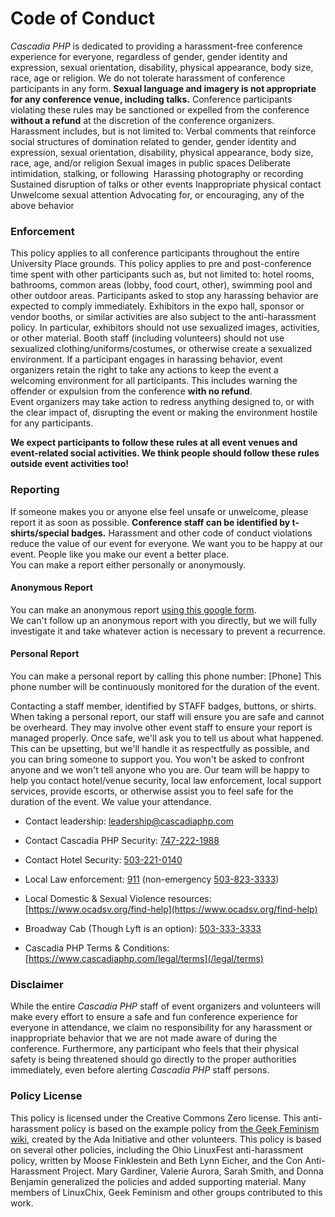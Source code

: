 # Code of Conduct

*Cascadia PHP* is dedicated to providing a harassment-free conference experience for everyone,
regardless of gender, gender identity and expression, sexual orientation, disability, physical
appearance, body size, race, age or religion. We do not tolerate harassment of conference
participants in any form. **Sexual language and imagery is not appropriate for any conference
venue, including talks.** Conference participants violating these rules may be sanctioned or
expelled from the conference **without a refund** at the discretion of the conference organizers.
Harassment includes, but is not limited to:
Verbal comments that reinforce social structures of domination related to gender, gender
identity and expression, sexual orientation, disability, physical appearance, body size, race, age,
and/or religion
Sexual images in public spaces
Deliberate intimidation, stalking, or following 
Harassing photography or recording
Sustained disruption of talks or other events
Inappropriate physical contact
Unwelcome sexual attention
Advocating for, or encouraging, any of the above behavior

### Enforcement
This policy applies to all conference participants throughout the entire University Place
grounds. This policy applies to pre and post-conference time spent with other participants such
as, but not limited to: hotel rooms, bathrooms, common areas (lobby, food court, other),
swimming pool and other outdoor areas. Participants asked to stop any harassing behavior are expected to comply immediately.
Exhibitors in the expo hall, sponsor or vendor booths, or similar activities are also subject to the
anti-harassment policy. In particular, exhibitors should not use sexualized images, activities, or
other material. Booth staff (including volunteers) should not use sexualized
clothing/uniforms/costumes, or otherwise create a sexualized environment. If a participant engages in harassing behavior, event organizers retain the right to take any
actions to keep the event a welcoming environment for all participants. This includes warning
the offender or expulsion from the conference **with no refund**.  
Event organizers may take action to redress anything designed to, or with the clear impact of,
disrupting the event or making the environment hostile for any participants.

**We expect participants to follow these rules at all event venues and event-related social
activities. We think people should follow these rules outside event activities too!**

### Reporting  
If someone makes you or anyone else feel unsafe or unwelcome, please report it as soon as
possible. **Conference staff can be identified by t-shirts/special badges.** Harassment
and other code of conduct violations reduce the value of our event for everyone. We want you
to be happy at our event. People like you make our event a better place.  
You can make a report either personally or anonymously.

#### Anonymous Report
You can make an anonymous report [using this google form](https://goo.gl/forms/IpkfAfmCdDPVzBPf2).  
We can&#39;t follow up an anonymous report with you directly, but we will fully investigate it and
take whatever action is necessary to prevent a recurrence.  

#### Personal Report
You can make a personal report by calling this phone number: [Phone]
This phone number will be continuously monitored for the duration of the event.

Contacting a staff member, identified by STAFF badges, buttons, or shirts.
When taking a personal report, our staff will ensure you are safe and cannot be overheard.
They may involve other event staff to ensure your report is managed properly. Once safe, we&#39;ll
ask you to tell us about what happened. This can be upsetting, but we&#39;ll handle it as respectfully
as possible, and you can bring someone to support you. You won&#39;t be asked to confront anyone
and we won&#39;t tell anyone who you are.
Our team will be happy to help you contact hotel/venue security, local law enforcement, local
support services, provide escorts, or otherwise assist you to feel safe for the duration of the
event. We value your attendance.

- Contact leadership: [leadership@cascadiaphp.com](leadership@cascadiaphp.com)

- Contact Cascadia PHP Security: [747-222-1988](tel:7472221988)

- Contact Hotel Security: [503-221-0140](tel:5032210140)

- Local Law enforcement: [911](tel:911) (non-emergency [503-823-3333](tel:5038233333))

- Local Domestic & Sexual Violence resources: [https://www.ocadsv.org/find-help](https://www.ocadsv.org/find-help)

- Broadway Cab (Though Lyft is an option): [503-333-3333](tel:5033333333)

- Cascadia PHP Terms &amp; Conditions: [https://www.cascadiaphp.com/legal/terms](/legal/terms)

### Disclaimer
While the entire *Cascadia PHP* staff of event organizers and volunteers will make every effort to
ensure a safe and fun conference experience for everyone in attendance, we claim no
responsibility for any harassment or inappropriate behavior that we are not made aware of
during the conference.
Furthermore, any participant who feels that their physical safety is being threatened should go
directly to the proper authorities immediately, even before alerting *Cascadia PHP* staff persons.

### Policy License
This policy is licensed under the Creative Commons Zero license.
This anti-harassment policy is based on the example policy from [the Geek Feminism wiki](
http://geekfeminism.wikia.com/wiki/Conference_anti-harassment),
created by the Ada Initiative and other volunteers. This policy is based on several other policies,
including the Ohio LinuxFest anti-harassment policy, written by Moose Finklestein and Beth
Lynn Eicher, and the Con Anti-Harassment Project. Mary Gardiner, Valerie Aurora, Sarah Smith,
and Donna Benjamin generalized the policies and added supporting material. Many members of
LinuxChix, Geek Feminism and other groups contributed to this work.
